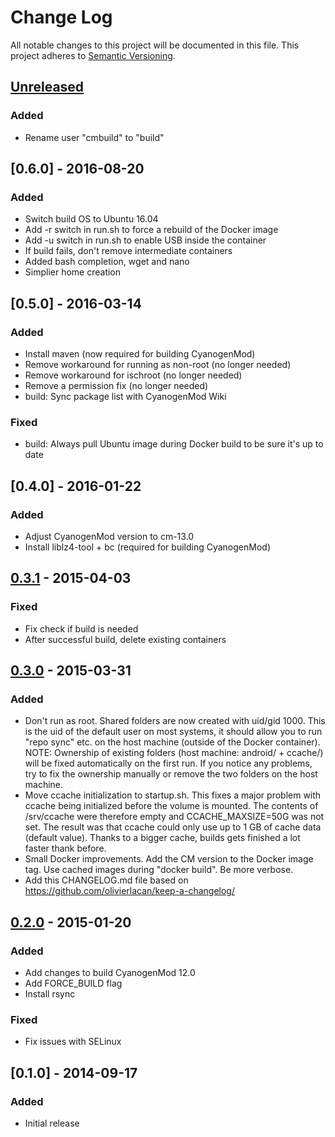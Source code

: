# Change Log
All notable changes to this project will be documented in this file.
This project adheres to [Semantic Versioning](http://semver.org/).

## [Unreleased][unreleased]
### Added
- Rename user "cmbuild" to "build"

## [0.6.0] - 2016-08-20
### Added
- Switch build OS to Ubuntu 16.04
- Add -r switch in run.sh to force a rebuild of the Docker image
- Add -u switch in run.sh to enable USB inside the container
- If build fails, don't remove intermediate containers
- Added bash completion, wget and nano
- Simplier home creation

## [0.5.0] - 2016-03-14
### Added
- Install maven (now required for building CyanogenMod)
- Remove workaround for running as non-root (no longer needed)
- Remove workaround for ischroot (no longer needed)
- Remove a permission fix (no longer needed)
- build: Sync package list with CyanogenMod Wiki

### Fixed
- build: Always pull Ubuntu image during Docker build to be sure it's up
  to date

## [0.4.0] - 2016-01-22
### Added
- Adjust CyanogenMod version to cm-13.0
- Install liblz4-tool + bc (required for building CyanogenMod)

## [0.3.1] - 2015-04-03
### Fixed
- Fix check if build is needed
- After successful build, delete existing containers

## [0.3.0] - 2015-03-31
### Added
- Don't run as root. Shared folders are now created with uid/gid 1000.
  This is the uid of the default user on most systems, it should allow
  you to run "repo sync" etc. on the host machine (outside of the
  Docker container). NOTE: Ownership of existing folders
  (host machine: android/ + ccache/) will be fixed automatically on the
  first run. If you notice any problems, try to fix the ownership
  manually or remove the two folders on the host machine.
- Move ccache initialization to startup.sh. This fixes a major problem
  with ccache being initialized before the volume is mounted.
  The contents of /srv/ccache were therefore empty and
  CCACHE_MAXSIZE=50G was not set. The result was that ccache could only
  use up to 1 GB of cache data (default value). Thanks to a bigger
  cache, builds gets finished a lot faster thank before.
- Small Docker improvements. Add the CM version to the Docker image
  tag. Use cached images during "docker build". Be more verbose.
- Add this CHANGELOG.md file based on
  https://github.com/olivierlacan/keep-a-changelog/

## [0.2.0] - 2015-01-20
### Added
- Add changes to build CyanogenMod 12.0
- Add FORCE_BUILD flag
- Install rsync

### Fixed
- Fix issues with SELinux

## [0.1.0] - 2014-09-17
### Added
- Initial release

[unreleased]: https://github.com/stucki/docker-cyanogenmod/compare/v0.3.1...HEAD
[0.3.1]: https://github.com/stucki/docker-cyanogenmod/compare/v0.3.0...v0.3.1
[0.3.0]: https://github.com/stucki/docker-cyanogenmod/compare/v0.2.0...v0.3.0
[0.2.0]: https://github.com/stucki/docker-cyanogenmod/compare/v0.1.0...v0.2.0
